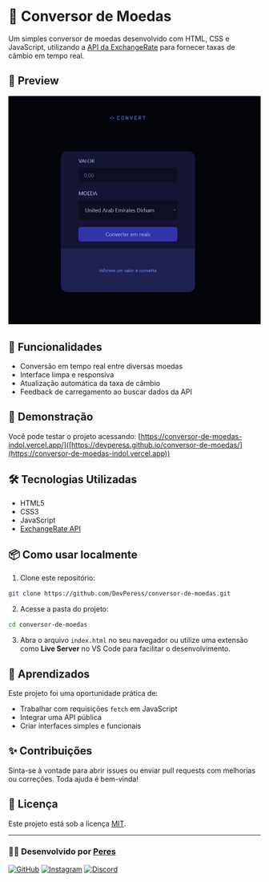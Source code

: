 # 💱 Conversor de Moedas

Um simples conversor de moedas desenvolvido com HTML, CSS e JavaScript, utilizando a [API da ExchangeRate](https://www.exchangerate-api.com/) para fornecer taxas de câmbio em tempo real.

## 📸 Preview

![preview](./preview.png)

## 🚀 Funcionalidades

- Conversão em tempo real entre diversas moedas
- Interface limpa e responsiva
- Atualização automática da taxa de câmbio
- Feedback de carregamento ao buscar dados da API

## 🧪 Demonstração

Você pode testar o projeto acessando: [https://conversor-de-moedas-indol.vercel.app/]([https://devperess.github.io/conversor-de-moedas/](https://conversor-de-moedas-indol.vercel.app))

## 🛠️ Tecnologias Utilizadas

- HTML5
- CSS3
- JavaScript
- [ExchangeRate API](https://www.exchangerate-api.com/)

## 📦 Como usar localmente

1. Clone este repositório:

```bash
git clone https://github.com/DevPeress/conversor-de-moedas.git
```

2. Acesse a pasta do projeto:

```bash
cd conversor-de-moedas
```

3. Abra o arquivo `index.html` no seu navegador ou utilize uma extensão como **Live Server** no VS Code para facilitar o desenvolvimento.

## 🧠 Aprendizados

Este projeto foi uma oportunidade prática de:

- Trabalhar com requisições `fetch` em JavaScript
- Integrar uma API pública
- Criar interfaces simples e funcionais

## ✨ Contribuições

Sinta-se à vontade para abrir issues ou enviar pull requests com melhorias ou correções. Toda ajuda é bem-vinda!

## 📄 Licença

Este projeto está sob a licença [MIT](LICENSE).

---

### 👨‍💻 Desenvolvido por [Peres](https://www.linkedin.com/in/devperes)

[![GitHub](https://img.shields.io/badge/GitHub-xPeres-181717?style=for-the-badge&logo=github)](https://github.com/xPeres)
[![Instagram](https://img.shields.io/badge/@fah.peres-E4405F?style=for-the-badge&logo=instagram&logoColor=white)](https://instagram.com/fah.peres)
[![Discord](https://img.shields.io/badge/PeresDev-5865F2?style=for-the-badge&logo=discord&logoColor=white)](#)

